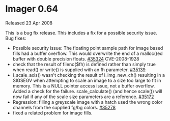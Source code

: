 # Imager 0.64

Released 23 Apr 2008

This is a bug fix release. This includes a fix for a possible security issue.
Bug fixes:
- Possible security issue: The floating point sample path for image based fills had a buffer overflow. This would overwrite the end of a malloc()ed buffer with double precision floats. [#35324](https://github.com/tonycoz/imager/isssues/35324) CVE-2008-1928 
- check that the result of fileno($fh) is defined rather than simply true when read() or write() is supplied with an fh parameter. [#35139](https://github.com/tonycoz/imager/isssues/35139) 
- i_scale_axis() wasn't checking the result of i_img_new_ch() resulting in a SIGSEGV when attempting to scale an image to a size too large to fit in memory. This is a NULL pointer access issue, not a buffer overflow. Added a check for the failure. scale_calculate() (and hence scale()) will now fail if any of the scale size parameters are a reference. [#35172](https://github.com/tonycoz/imager/isssues/35172) 
- Regression: filling a greyscale image with a hatch used the wrong color channels from the supplied fg/bg colors. [#35278](https://github.com/tonycoz/imager/isssues/35278) 
- fixed a related problem for image fills.